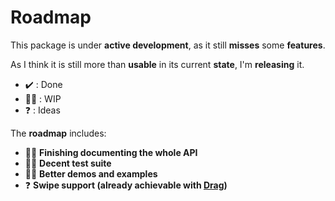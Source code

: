 # Roadmap

This package is under **active development**, as it still **misses** some **features**.

As I think it is still more than **usable** in its current **state**, I'm **releasing** it.

- ✔️ : Done
- 👨‍💻 : WIP
- ❓ : Ideas

The **roadmap** includes:

- 👨‍💻 **Finishing documenting the whole API**
- 👨‍💻 **Decent test suite**
- 👨‍💻 **Better demos and examples**
- ❓ **Swipe support (already achievable with [Drag](/use-drag))**
